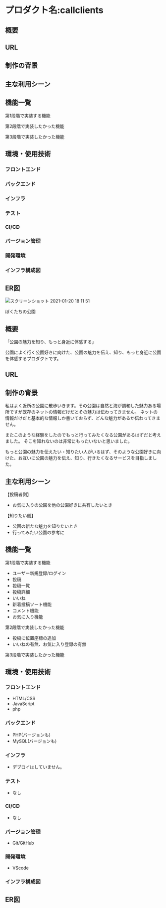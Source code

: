 # プロダクト名:callclients


## 概要



## URL


## 制作の背景


## 主な利用シーン


## 機能一覧

第1段階で実装する機能

第2段階で実装したかった機能



第3段階で実装したかった機能

## 環境・使用技術
### フロントエンド


### バックエンド


### インフラ

### テスト

### CI/CD


### バージョン管理


### 開発環境


### インフラ構成図


## ER図











































![スクリーンショット 2021-01-20 18 11 51](https://user-images.githubusercontent.com/67215204/105153894-51073100-5b4c-11eb-85c4-098130b44ff6.png)



ぼくたちの公園
## 概要
「公園の魅力を知り、もっと身近に体感する」

公園によく行く公園好きに向けた、公園の魅力を伝え、知り、もっと身近に公園を体感するプロダクトです。


## URL


## 制作の背景
私はよく近所の公園に散歩いきます。その公園は自然と海が調和した魅力ある場所ですが既存のネットの情報だけだとその魅力は伝わってきません。
ネットの情報だけだと基本的な情報しか書いておらず、どんな魅力があるか伝わってきません。

またこのような経験をしたのでもっと行ってみたくなる公園があるはずだと考えました。
そこを知れないのは非常にもったいないと思いました。

もっと公園の魅力を伝えたい・知りたい人がいるはず、そのような公園好きに向けた、お互いに公園の魅力を伝え、知り、行きたくなるサービスを目指しました。

## 主な利用シーン

【投稿者側】
* お気に入りの公園を他の公園好きに共有したいとき

【知りたい側】
* 公園の新たな魅力を知りたいとき
* 行ってみたい公園の参考に

## 機能一覧

第1段階で実装する機能
* ユーザー新規登録/ログイン
* 投稿
* 投稿一覧
* 投稿詳細
* いいね
* 新着投稿ソート機能
* コメント機能
* お気に入り機能

第2段階で実装したかった機能
* 投稿に位置座標の追加
* いいねの有無、お気に入り登録の有無

第3段階で実装したかった機能

## 環境・使用技術
### フロントエンド

* HTML/CSS
* JavaScript
* php

### バックエンド
* PHP(バージョンも)
* MySQL(バージョンも)

### インフラ
* デプロイはしていません。

### テスト
* なし

### CI/CD
* なし

### バージョン管理
* Git/GitHub

### 開発環境
* VScode

### インフラ構成図


## ER図
